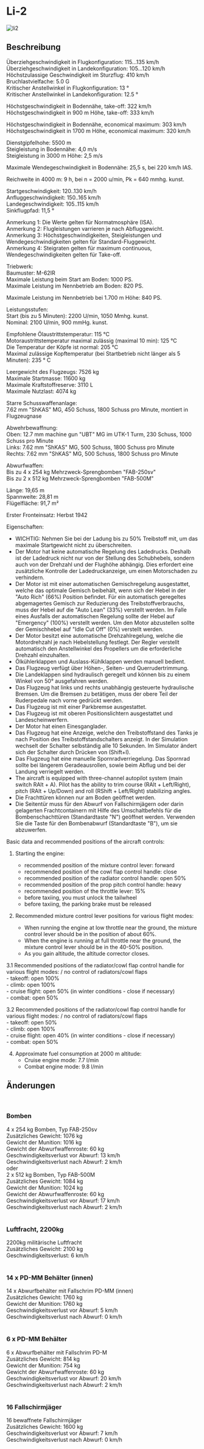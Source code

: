 # Li-2  
  
![li2](../images/li2.png)  
  
## Beschreibung  
  
Überziehgeschwindigkeit in Flugkonfiguration: 115...135 km/h  
Überziehgeschwindigkeit in Landekonfiguration: 105...120 km/h  
Höchstzulassige Geschwindigkeit im Sturzflug: 410 km/h  
Bruchlastvielfache: 5.0 G  
Kritischer Anstellwinkel in Flugkonfiguration: 13 °  
Kritischer Anstellwinkel in Landekonfiguration: 12.5 °  
  
Höchstgeschwindigkeit in Bodennähe, take-off: 322 km/h  
Höchstgeschwindigkeit in 900 m Höhe, take-off: 333 km/h  
  
Höchstgeschwindigkeit in Bodennähe, economical maximum: 303 km/h  
Höchstgeschwindigkeit in 1700 m Höhe, economical maximum: 320 km/h  
  
Dienstgipfelhohe: 5500 m  
Steigleistung in Bodennähe: 4,0 m/s  
Steigleistung in 3000 m Höhe: 2,5 m/s  
  
Maximale Wendegeschwindigkeit in Bodennähe: 25,5 s, bei 220 km/h IAS.  
  
Reichweite in 4000 m: 9 h, bei n = 2000 u/min, Pk = 640 mmhg. kunst.  
  
Startgeschwindigkeit: 120..130 km/h  
Anfluggeschwindigkeit: 150..165 km/h  
Landegeschwindigkeit: 105..115 km/h  
Sinkflugpfad: 11,5 °  
  
Anmerkung 1: Die Werte gelten für Normatmosphäre (ISA).  
Anmerkung 2: Flugleistungen varrieren je nach Abfluggewicht.  
Anmerkung 3: Höchstgeschwindigkeiten, Steigleistungen und Wendegeschwindigkeiten gelten für Standard-Fluggewicht.  
Anmerkung 4: Steigraten gelten für maximum continuous, Wendegeschwindigkeiten gelten für Take-off.  
  
Triebwerk:  
Baumuster: M-62IR  
Maximale Leistung beim Start am Boden: 1000 PS.  
Maximale Leistung im Nennbetrieb am Boden: 820 PS.  
  
Maximale Leistung im Nennbetrieb bei 1.700 m Höhe: 840 PS.  
  
Leistungsstufen:  
Start (bis zu 5 Minuten): 2200 U/min, 1050 Mmhg. kunst.  
Nominal: 2100 U/min, 900 mmHg. kunst.  
  
Empfohlene Ölaustrittstemperatur: 115 °C  
Motoraustrittstemperatur maximal zulässig (maximal 10 min): 125 °C  
Die Temperatur der Köpfe ist normal: 205 °C  
Maximal zulässige Kopftemperatur (bei Startbetrieb nicht länger als 5 Minuten): 235 ° C  
  
Leergewicht des Flugzeugs: 7526 kg  
Maximale Startmasse: 11600 kg  
Maximale Kraftstoffreserve: 3110 L  
Maximale Nutzlast: 4074 kg  
  
Starre Schusswaffenanlage:  
7.62 mm "ShKAS" MG, 450 Schuss, 1800 Schuss pro Minute, montiert in Flugzeugnase  
  
Abwehrbewaffnung:  
Oben: 12.7 mm machine gun "UBT" MG im UTK-1 Turm, 230 Schuss, 1000 Schuss pro Minute  
Links: 7.62 mm "ShKAS" MG, 500 Schuss, 1800 Schuss pro Minute  
Rechts: 7.62 mm "ShKAS" MG, 500 Schuss, 1800 Schuss pro Minute  
  
Abwurfwaffen:  
Bis zu 4 x 254 kg Mehrzweck-Sprengbomben "FAB-250sv"  
Bis zu 2 x 512 kg Mehrzweck-Sprengbomben "FAB-500M"  
  
Länge: 19,65 m  
Spannweite: 28,81 m  
Flügelfläche: 91,7 m²  
  
Erster Fronteinsatz: Herbst 1942  
  
Eigenschaften:  
- WICHTIG: Nehmen Sie bei der Ladung bis zu 50% Treibstoff mit, um das maximale Startgewicht nicht zu überschreiten.  
- Der Motor hat keine automatische Regelung des Ladedrucks. Deshalb ist der Ladedruck nicht nur von der Stellung des Schubhebels, sondern auch von der Drehzahl und der Flughöhe abhängig. Dies erfordert eine zusätzliche Kontrolle der Ladedruckanzeige, um einen Motorschaden zu verhindern.  
- Der Motor ist mit einer automatischen Gemischregelung ausgestattet, welche das optimale Gemisch beibehält, wenn sich der Hebel in der "Auto Rich" (66%) Position befindet. Für ein automatisch geregeltes abgemagertes Gemisch zur Reduzierung des Treibstoffverbrauchs, muss der Hebel auf die "Auto Lean" (33%) verstellt werden. Im Falle eines Ausfalls der automatischen Regelung sollte der Hebel auf "Emergency" (100%) verstellt werden. Um den Motor abzustellen sollte der Gemischhebel auf "Idle Cut Off" (0%) verstellt werden.  
- Der Motor besitzt eine automatische Drehzahlregelung, welche die Motordrehzahl je nach Hebelstellung festlegt. Der Regler verstellt automatisch den Anstellwinkel des Propellers um die erforderliche Drehzahl einzuhalten.  
- Ölkühlerklappen und Auslass-Kühlklappen werden manuell bedient.  
- Das Flugzeug verfügt über Höhen-, Seiten- und Querrudertrimmung.  
- Die Landeklappen sind hydraulisch geregelt und können bis zu einem Winkel von 50° ausgefahren werden.  
- Das Flugzeug hat links und rechts unabhängig gesteuerte hydraulische Bremsen. Um die Bremsen zu betätigen, muss der obere Teil der Ruderpedale nach vorne gedrückt werden.  
- Das Flugzeug ist mit einer Parkbremse ausgestattet.  
- Das Flugzeug ist mit oberen Positionslichtern ausgestattet und Landescheinwerfern.   
- Der Motor hat einen Einesganglader.  
- Das Flugzeug hat eine Anzeige, welche den Treibstoffstand des Tanks je nach Position des Treibstoffstandschalters anzeigt. In der Simulation wechselt der Schalter selbständig alle 10 Sekunden. Im Simulator ändert sich der Schalter durch Drücken von (Shift+I).  
- Das Flugzeug hat eine manuelle Spornradverriegelung. Das Spornrad sollte bei längerem Geradeausrollen, sowie beim Abflug und bei der Landung verriegelt werden.  
- The aircraft is equipped with three-channel autopilot system (main switch RAlt + A). Pilot has the ability to trim course (RAlt + Left/Right), pitch (RAlt + Up/Down) and roll (RShift + Left/Right) stabilizing angles.  
- Die Frachttüren können nur am Boden geöffnet werden.  
- Die Seitentür muss für den Abwurf von Fallschirmjägern oder darin gelagerten Frachtcontainern mit Hilfe des Umschaltbefehls für die Bombenschachttüren (Standardtaste "N") geöffnet werden. Verwenden Sie die Taste für den Bombenabwurf (Standardtaste "B"), um sie abzuwerfen.  
  
Basic data and recommended positions of the aircraft controls:  
1. Starting the engine:  
	- recommended position of the mixture control lever: forward  
	- recommended position of the cowl flap control handle: close  
	- recommended position of the radiator control handle: open 50%  
	- recommended position of the prop pitch control handle: heavy  
	- recommended position of the throttle lever: 15%  
	- before taxiing, you must unlock the tailwheel  
	- before taxiing, the parking brake must be released  
  
2. Recommended mixture control lever positions for various flight modes:  
	- When running the engine at low throttle near the ground, the mixture control lever should be in the position of about 60%.  
	- When the engine is running at full throttle near the ground, the mixture control lever should be in the 40-50% position.  
	- As you gain altitude, the altitude corrector closes.  
  
3.1 Recommended positions of the radiator/cowl flap control handle for various flight modes: / no control of radiators/cowl flaps  
	- takeoff: open 100%  
	- climb: open 100%  
	- cruise flight: open 50% (in winter conditions - close if necessary)  
	- combat: open 50%  
  
3.2 Recommended positions of the radiator/cowl flap control handle for various flight modes: / no control of radiators/cowl flaps  
	- takeoff: open 50%  
	- climb: open 100%  
	- cruise flight: open 40% (in winter conditions - close if necessary)  
	- combat: open 50%  
  
4. Approximate fuel consumption at 2000 m altitude:  
	- Cruise engine mode: 7.7 l/min  
	- Combat engine mode: 9.8 l/min  
  
## Änderungen  
  ﻿
  
### Bomben  
  
4 x 254 kg Bomben, Typ FAB-250sv  
Zusätzliches Gewicht: 1076 kg  
Gewicht der Munition: 1016 kg  
Gewicht der Abwurfwaffenroste: 60 kg  
Geschwindigkeitsverlust vor Abwurf: 13 km/h  
Geschwindigkeitsverlust nach Abwurf: 2 km/h  
oder  
2 x 512 kg Bomben, Typ FAB-500M  
Zusätzliches Gewicht: 1084 kg  
Gewicht der Munition: 1024 kg  
Gewicht der Abwurfwaffenroste: 60 kg  
Geschwindigkeitsverlust vor Abwurf: 17 km/h  
Geschwindigkeitsverlust nach Abwurf: 2 km/h  
  ﻿
  
### Luftfracht, 2200kg  
  
2200kg militärische Luftfracht  
Zusätzliches Gewicht: 2100 kg  
Geschwindigkeitsverlust: 6 km/h  
  ﻿
  
### 14 x PD-MM Behälter (innen)  
  
14 x Abwurfbehälter mit Fallschrim PD-MM (innen)  
Zusätzliches Gewicht: 1760 kg  
Gewicht der Munition: 1760 kg  
Geschwindigkeitsverlust vor Abwurf: 5 km/h  
Geschwindigkeitsverlust nach Abwurf: 0 km/h  
  ﻿
  
### 6 x PD-MM Behälter  
  
6 x Abwurfbehälter mit Fallschrim PD-M  
Zusätzliches Gewicht: 814 kg  
Gewicht der Munition: 754 kg  
Gewicht der Abwurfwaffenroste: 60 kg  
Geschwindigkeitsverlust vor Abwurf: 20 km/h  
Geschwindigkeitsverlust nach Abwurf: 2 km/h  
  ﻿
  
### 16 Fallschirmjäger  
  
16 bewaffnete Fallschirmjäger  
Zusätzliches Gewicht: 1600 kg  
Geschwindigkeitsverlust vor Abwurf: 7 km/h  
Geschwindigkeitsverlust nach Abwurf: 0 km/h  